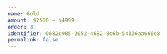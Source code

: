 ```yaml
---
name: Gold
amount: $2500 – $4999
order: 3
identifier: 0682c985-2052-4682-8c6b-54336aa666e8
permalink: false
---
```

